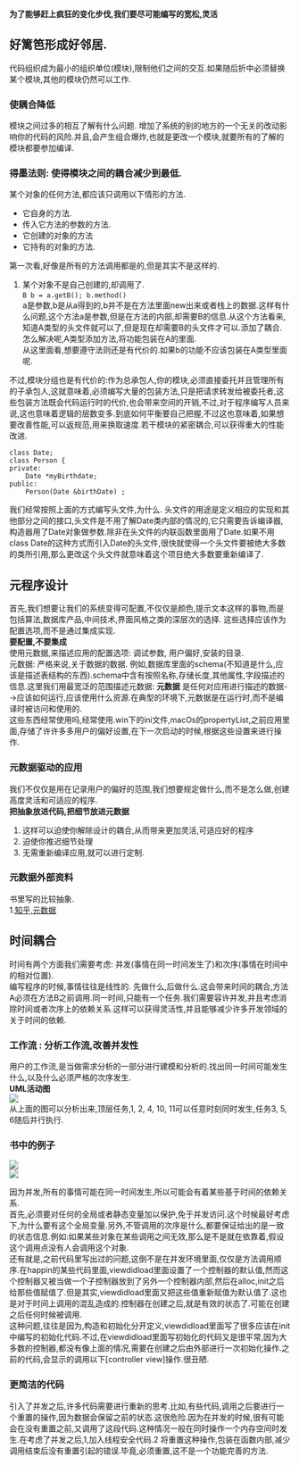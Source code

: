 **为了能够赶上疯狂的变化步伐,我们要尽可能编写的宽松,灵活**  
## 好篱笆形成好邻居.  
代码组织成为最小的组织单位(模块),限制他们之间的交互.如果随后折中必须替换某个模块,其他的模块仍然可以工作.  

### 使耦合降低  
模块之间过多的相互了解有什么问题.  增加了系统的别的地方的一个无关的改动影响你的代码的风险.并且,会产生组合爆炸,也就是更改一个模块,就要所有的了解的模块都要参加编译.

### 得墨法则: 使得模块之间的耦合减少到最低.  
某个对象的任何方法,都应该只调用以下情形的方法.  
* 它自身的方法.  
* 传入它方法的参数的方法.  
* 它创建的对象的方法  
* 它持有的对象的方法.     

第一次看,好像是所有的方法调用都是的,但是其实不是这样的.  
1. 某个对象不是自己创建的,却调用了.  
``` B b = a.getB(); b.method() ```   
a是参数,b是从a得到的,b并不是在方法里面new出来或者栈上的数据.这样有什么问题,这个方法a是参数,但是在方法的内部,却需要B的信息.从这个方法看来,知道A类型的头文件就可以了,但是现在却需要B的头文件才可以.添加了耦合. 怎么解决呢,A类型添加方法,将功能包装在A的里面.  
从这里面看,想要遵守法则还是有代价的.如果b的功能不应该包装在A类型里面呢.


不过,模块分组也是有代价的:作为总承包人,你的模块,必须直接委托并且管理所有的子承包人,这就意味着,必须编写大量的包装方法,只是把请求转发给被委托者,这些包装方法既会代码运行时的代价,也会带来空间的开销,不过,对于程序编写人员来说,这也意味着逻辑的层数变多.到底如何平衡要自己把握,不过这也意味着,如果想要改善性能,可以返规范,用来换取速度.若干模块的紧密耦合,可以获得重大的性能改进.  

```  
class Date;
class Person {
private:
	Date *myBirthdate;
public:
	Person(Date &birthDate)	;
```  
我们经常按照上面的方式编写头文件,为什么. 头文件的用途是定义相应的实现和其他部分之间的接口,头文件是不用了解Date类内部的情况的,它只需要告诉编译器,构造器用了Date对象做参数.除非在头文件的内联函数里面用了Date.如果不用class Date的这种方式而引入Date的头文件,很快就使得一个头文件要被绝大多数的类所引用,那么更改这个头文件就意味着这个项目绝大多数要重新编译了.   


## 元程序设计  
首先,我们想要让我们的系统变得可配置,不仅仅是颜色,提示文本这样的事物,而是包括算法,数据库产品,中间技术,界面风格之类的深层次的选择. 这些选择应该作为配置选项,而不是通过集成实现.  
**要配置,不要集成**  
使用元数据,来描述应用的配置选项: 调试参数, 用户偏好,安装的目录.  
元数据: 严格来说,关于数据的数据.  例如,数据库里面的schema(不知道是什么,应该是描述表结构的东西).schema中含有按照名称,存储长度,其他属性,字段描述的信息.这里我们用最宽泛的范围描述元数据: **元数据** 是任何对应用进行描述的数据-->应该如何运行,应该使用什么资源.在典型的环境下,元数据是在运行时,而不是编译时被访问和使用的.  
这些东西经常使用吗,经常使用.win下的ini文件,macOs的propertyList,之前应用里面,存储了许许多多用户的偏好设置,在下一次启动的时候,根据这些设置来进行操作.  
### 元数据驱动的应用  
我们不仅仅是用在记录用户的偏好的范围,我们想要规定做什么,而不是怎么做,创建高度灵活和可适应的程序.  
**把抽象放进代码,把细节放进元数据**  
1. 这样可以迫使你解除设计的耦合,从而带来更加灵活,可适应好的程序
2. 迫使你推迟细节处理
3. 无需重新编译应用,就可以进行定制. 

### 元数据外部资料  
书里写的比较抽象.  
1.[知乎,元数据](https://www.zhihu.com/question/20679872)  


## 时间耦合   
时间有两个方面我们需要考虑: 并发(事情在同一时间发生了)和次序(事情在时间中的相对位置).  
编写程序的时候,事情往往是线性的. 先做什么,后做什么.这会带来时间的耦合,方法A必须在方法B之前调用.同一时间,只能有一个任务.我们需要容许并发,并且考虑消除时间或者次序上的依赖关系.这样可以获得灵活性,并且能够减少许多开发领域的关于时间的依赖.  
### 工作流 : 分析工作流,改善并发性
用户的工作流,是当做需求分析的一部分进行建模和分析的.找出同一时间可能发生什么,以及什么必须严格的次序发生.   
**UML活动图**  
![](image/Snip20170917_1.png)  
从上面的图可以分析出来,顶层任务,1, 2, 4, 10, 11可以任意时刻同时发生,任务3, 5, 6随后并行执行.

### 书中的例子  
![](image/Snip20170917_2.png)   
![](image/Snip20170917_3.png)    

因为并发,所有的事情可能在同一时间发生,所以可能会有着某些基于时间的依赖关系.  
首先,必须要对任何的全局或者静态变量加以保护,免于并发访问.这个时候最好考虑下,为什么要有这个全局变量.另外,不管调用的次序是什么,都要保证给出的是一致的状态信息.例如:如果某些对象在某些调用之间无效,那么是不是就在依靠着,假设这个调用点没有人会调用这个对象.  
还有就是,之前代码里写出过的问题,这倒不是在并发环境里面,仅仅是方法调用顺序.在happin的某些代码里面,viewdidload里面设置了一个控制器的默认值,然而这个控制器又被当做一个子控制器放到了另外一个控制器内部,然后在alloc,init之后给那些值赋值了.但是其实,viewdidload里面又把这些值重新赋值为默认值了.这也是对于时间上调用的混乱造成的.控制器在创建之后,就是有效的状态了.可能在创建之后任何时候被调用.  
这种问题,往往是因为,构造和初始化分开定义,viewdidload里面写了很多应该在init中编写的初始化代码.不过,在viewdidload里面写初始化的代码又是很平常,因为大多数的控制器,都没有像上面的情况,需要在创建之后由外部进行一次初始化操作.之前的代码,会显示的调用以下[controller view]操作.很丑陋.    

### 更简洁的代码 
引入了并发之后,许多代码需要进行重新的思考.比如,有些代码,调用之后要进行一个重置的操作,因为数据会保留之前的状态.这很危险.因为在并发的时候,很有可能会在没有重置之前,又调用了这段代码.这种情况一般在同时操作一个内存空间时发生.在考虑了并发之后,1,加入线程安全代码.2 将重置这种操作,包装在函数内部,减少调用结束后没有重置引起的错误.毕竟,必须重置,这不是一个功能完善的方法.    











